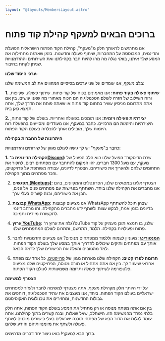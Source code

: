 ```yaml
---
layout: "@layouts/MembersLayout.astro"
---
```



# ברוכים הבאים למעקף קהילת קוד פתוח

אנו מתרגשים לראותך חלק מ"מעקף", קהילת הקוד הפתוח הישראלית הפועלת והדינמית, המבוססת על התחברות, שיתוף פעולה וחדשנות. בזמן שאת/ה מתחיל/ה את המסע שלך איתנו, בוא/י נגלה מה מהו להיות חבר בקהילתנו ואת השירותים וההזדמנויות שניתן לקחת בחיבור.

**ערכי היסוד שלנו:**

בלב מעקף, אנו עומדים על שני ערכים בסיסיים המהווים את לב המשימה שלנו:

**1. שיתוף פעולה בקוד פתוח:** אנו מאמינים בכוח של קוד פתוח. שיתוף פעולה, שקיפות, ורוח השילוב של חזרה לעולם הטכנולוגיה הם הכוח מאחורי מה שאנו עושים. בין אם אתה מתרומם מניסיון עשיר בתחום קוד פתוח או שאתה פותח את הדרך שלך, אתה תמצא כאן בית.

**2. יצירתיות פעילה ויזמית:** אנו תומכים בפעולה ואחריות. בעולם של קוד פתוח, היצירתיות והיזמות הם מרכזיים. כחבר במעקף, אנו מעודדים ומסייעים בהפעלת רוח היזמות שלך, מובילים אותך להצלחה בעולם הקוד הפתוח.

**היתרונות של החברות בקהילה**

כחבר ב"מעקף" יש לך גישה לעולם מגוון של שירותים והזדמנויות:

**1. הקהילה הדינמית ב־<a target="_blank" href="https://discord.com/invite/a2VyCjRk2M">Discord</a>:** שרת הדיסקורד הפועל שלנו הוא הלב הפעיל של מעקף, עם מעל 1300 חברים. זהו המקום להתחבר עם מפתחים רבים, לחקור את התחומים שלהם ולהעריך את כישוריהם. הצטרף לדיונים, עבודה משותפת על פרויקטים, והכר מפתחים מתוך הקהילה.

2. **מפגשים<a target="_blank" href="https://www.meetup.com/maakaf/"> (Meetups)</a>:** הצטרף אלינו במפגשים שלנו, הפרונטלים והמקוונים, בהם אנו מחברים את הקהילה שלנו ביחד. השתתף בפגישות עם מפתחים פנים אל פנים, הבן את כישוריהם, ובנה קשרים בעלי ערך.

3. **קבוצות<a target="_blank" href="https://chat.whatsapp.com/CCFkZwKn3oD8kJoRLms7ts"> WhatsApp</a>:** אנו מציעים קבוצות WhatsApp  שבהן תוכל להשתתף בדיונים בזמן אמת, לבקש עצות ולשתף ידע מחברים מהקהילה. זהו מרחב דינמי לתקשורת מיידית ותמיכה.

4. **ערוץ<a target="_blank" href="https://www.youtube.com/@maakaf-os"> YouTube</a>:** גלה את ערוץ ה־YouTube שלנו, בו תמצא תוכן מעמיק על קוד פתוח ופעילויות בקהילה. תלמד, תתרשם, ותתרום לעולם המתפתחים שלנו.

5. **[המנטורינג](/members/he_mentoring_project):** מעוניין לצמוח וללמוד ממפתחים מנוסים? אנו מציעים הזדמנויות לחבר אותך עם מפתחים ותיקים שיכולים להדריך אותך במסע שלך בעולם הקוד הפתוח. למד מהטובים והעלה את הכישורים שלך לרמה הבאה.

6. **תרומה לפרויקטים:** הקהילה שלנו מארחת מגוון של [פרויקטים](/en/members/en_projects_list), כל אחד עם מפתח אחראי שיעזור לך. בין אם אתה מתחיל או תורם מנוסה, הפרויקטים שלנו מציעים פלטפורמה לשיתוף פעולה ותרומה משמעותית לעולם הקוד הפתוח.

**הצטרף למשימה**

על ידי היותך חלק מקהילת מעקף, אתה מצטרף למשימה לחבר ולעזור למפתחים ישראליים בעולם הקוד הפתוח. ביחד, אנו מעצבים את עתיד הטכנולוגיה, דוחפים את גבולות החדשנות, ומחזירים את טכנולוגית האקוסיסטם.

בין אם אתה מפתח מנוסה או רק מתחיל את המסע בעולם הקוד הפתוח, אתה חלק בלתי נפרד מהמשימה הזו. הישתלב, שאל שאלות, ובנה קשרים בתוך קהילתנו. אתה עומד לגלות את הדור הבא של מפתחי תוכנה ישראלים בעלי כישורים מוכנים לשתף פעולה ולשתף את מיומנויותיהם והידע שלהם.

ברוך הבא למעקף! בואו ניצור יחד דברים מדהימים.
   

